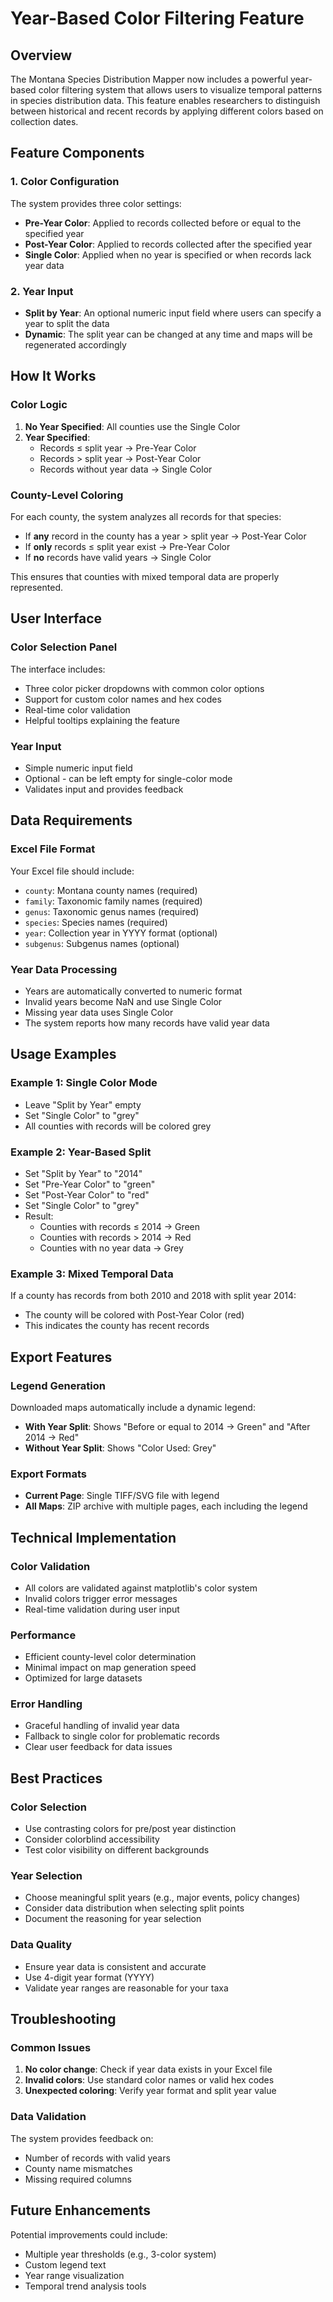 # Year-Based Color Filtering Feature

## Overview

The Montana Species Distribution Mapper now includes a powerful year-based color filtering system that allows users to visualize temporal patterns in species distribution data. This feature enables researchers to distinguish between historical and recent records by applying different colors based on collection dates.

## Feature Components

### 1. Color Configuration
The system provides three color settings:

- **Pre-Year Color**: Applied to records collected before or equal to the specified year
- **Post-Year Color**: Applied to records collected after the specified year  
- **Single Color**: Applied when no year is specified or when records lack year data

### 2. Year Input
- **Split by Year**: An optional numeric input field where users can specify a year to split the data
- **Dynamic**: The split year can be changed at any time and maps will be regenerated accordingly

## How It Works

### Color Logic
1. **No Year Specified**: All counties use the Single Color
2. **Year Specified**: 
   - Records ≤ split year → Pre-Year Color
   - Records > split year → Post-Year Color
   - Records without year data → Single Color

### County-Level Coloring
For each county, the system analyzes all records for that species:
- If **any** record in the county has a year > split year → Post-Year Color
- If **only** records ≤ split year exist → Pre-Year Color  
- If **no** records have valid years → Single Color

This ensures that counties with mixed temporal data are properly represented.

## User Interface

### Color Selection Panel
The interface includes:
- Three color picker dropdowns with common color options
- Support for custom color names and hex codes
- Real-time color validation
- Helpful tooltips explaining the feature

### Year Input
- Simple numeric input field
- Optional - can be left empty for single-color mode
- Validates input and provides feedback

## Data Requirements

### Excel File Format
Your Excel file should include:
- `county`: Montana county names (required)
- `family`: Taxonomic family names (required) 
- `genus`: Taxonomic genus names (required)
- `species`: Species names (required)
- `year`: Collection year in YYYY format (optional)
- `subgenus`: Subgenus names (optional)

### Year Data Processing
- Years are automatically converted to numeric format
- Invalid years become NaN and use Single Color
- Missing year data uses Single Color
- The system reports how many records have valid year data

## Usage Examples

### Example 1: Single Color Mode
- Leave "Split by Year" empty
- Set "Single Color" to "grey"
- All counties with records will be colored grey

### Example 2: Year-Based Split
- Set "Split by Year" to "2014"
- Set "Pre-Year Color" to "green" 
- Set "Post-Year Color" to "red"
- Set "Single Color" to "grey"
- Result:
  - Counties with records ≤ 2014 → Green
  - Counties with records > 2014 → Red
  - Counties with no year data → Grey

### Example 3: Mixed Temporal Data
If a county has records from both 2010 and 2018 with split year 2014:
- The county will be colored with Post-Year Color (red)
- This indicates the county has recent records

## Export Features

### Legend Generation
Downloaded maps automatically include a dynamic legend:
- **With Year Split**: Shows "Before or equal to 2014 → Green" and "After 2014 → Red"
- **Without Year Split**: Shows "Color Used: Grey"

### Export Formats
- **Current Page**: Single TIFF/SVG file with legend
- **All Maps**: ZIP archive with multiple pages, each including the legend

## Technical Implementation

### Color Validation
- All colors are validated against matplotlib's color system
- Invalid colors trigger error messages
- Real-time validation during user input

### Performance
- Efficient county-level color determination
- Minimal impact on map generation speed
- Optimized for large datasets

### Error Handling
- Graceful handling of invalid year data
- Fallback to single color for problematic records
- Clear user feedback for data issues

## Best Practices

### Color Selection
- Use contrasting colors for pre/post year distinction
- Consider colorblind accessibility
- Test color visibility on different backgrounds

### Year Selection
- Choose meaningful split years (e.g., major events, policy changes)
- Consider data distribution when selecting split points
- Document the reasoning for year selection

### Data Quality
- Ensure year data is consistent and accurate
- Use 4-digit year format (YYYY)
- Validate year ranges are reasonable for your taxa

## Troubleshooting

### Common Issues
1. **No color change**: Check if year data exists in your Excel file
2. **Invalid colors**: Use standard color names or valid hex codes
3. **Unexpected coloring**: Verify year format and split year value

### Data Validation
The system provides feedback on:
- Number of records with valid years
- County name mismatches
- Missing required columns

## Future Enhancements

Potential improvements could include:
- Multiple year thresholds (e.g., 3-color system)
- Custom legend text
- Year range visualization
- Temporal trend analysis tools 